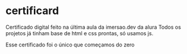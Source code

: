 # certificard

Certificado digital feito na última aula da imersao.dev da alura
Todos os projetos já tinham base de html e css prontas, só usamos js.

Esse certificado foi o único que começamos do zero
